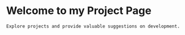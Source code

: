 Welcome to my Project Page
==========================
  
    Explore projects and provide valuable suggestions on development.
